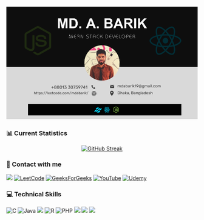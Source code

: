 
<!-- https://raw.githubusercontent.com/mdabarik/mdabarik/main/images/banner.png -->
<!-- ![Alt text](https://raw.githubusercontent.com/mdabarik/mdabarik/main/images/banner.png) -->
[![LeetCode Profile](https://raw.githubusercontent.com/mdabarik/mdabarik/main/images/github-banner-new-v2.png)](https://leetcode.com/mdabarik/)


### 📊 Current Statistics
<div align="center">

[![GitHub Streak](https://github-readme-streak-stats.herokuapp.com?user=mdabarik&theme=dark)](https://git.io/streak-stats)
</div>


### 📧 Contact with me

[![](https://img.shields.io/badge/LinkedIn-0077B5?style=for-the-badge&logo=linkedin&logoColor=white)](https://www.linkedin.com/in/md-a-barik/) 
[![LeetCode](https://img.shields.io/badge/LeetCode-000000?style=for-the-badge&logo=LeetCode&logoColor=#d16c06)](https://leetcode.com/mdabarik/)
[![GeeksForGeeks](https://img.shields.io/badge/GeeksforGeeks-gray?style=for-the-badge&logo=geeksforgeeks&logoColor=35914c)](https://auth.geeksforgeeks.org/user/mdabarik)
[![YouTube](https://img.shields.io/badge/YouTube-%23FF0000.svg?style=for-the-badge&logo=YouTube&logoColor=white)](https://www.youtube.com/channel/UCsQvox_DAmM8g027TnCNslA)
[![Udemy](https://img.shields.io/badge/Udemy-A435F0?style=for-the-badge&logo=Udemy&logoColor=white)](https://www.udemy.com/user/abdul-barik-3/)



### 💻 Technical Skills
<div>

![C](https://img.shields.io/badge/c-%2300599C.svg?style=for-the-badge&logo=c&logoColor=white)
![Java](https://img.shields.io/badge/java-%23ED8B00.svg?style=for-the-badge&logo=openjdk&logoColor=white)
![](https://img.shields.io/badge/javascript-ffff00.svg?style=for-the-badge&logo=javascript&logoColor=000000)
![R](https://img.shields.io/badge/r-%23276DC3.svg?style=for-the-badge&logo=r&logoColor=white)
![PHP](https://img.shields.io/badge/php-%23777BB4.svg?style=for-the-badge&logo=php&logoColor=white)
![](https://img.shields.io/badge/html5-%23E34F26.svg?style=for-the-badge&logo=html5&logoColor=white) 
![](https://img.shields.io/badge/css3-%231572B6.svg?style=for-the-badge&logo=css3&logoColor=white) 
![](https://img.shields.io/badge/react-%2320232a.svg?style=for-the-badge&logo=react&logoColor=%2361DAFB) 
</div>
